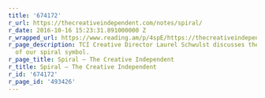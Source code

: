 ```yaml
---
title: '674172'
r_url: https://thecreativeindependent.com/notes/spiral/
r_date: 2016-10-16 15:23:31.891000000 Z
r_wrapped_url: https://www.reading.am/p/4spE/https://thecreativeindependent.com/notes/spiral/
r_page_description: TCI Creative Director Laurel Schwulst discusses the backstory
  of our spiral symbol.
r_page_title: Spiral – The Creative Independent
r_title: Spiral – The Creative Independent
r_id: '674172'
r_page_id: '493426'
---
```


